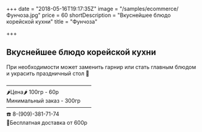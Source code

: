+++
date = "2018-05-16T19:17:35Z"
image = "/samples/ecommerce/Фунчоза.jpg"
price = 60
shortDescription = "Вкуснейшее блюдо корейской кухни"
title = "Фунчоза"

+++
## Вкуснейшее блюдо корейской кухни

При необходимости может заменить гарнир или стать главным блюдом и украсить праздничный стол 🎉

————————————————  
🌶Цена🌶 100гр - 60р  
Минимальный заказ - 300гр  
————————————————   
☎️ 8-(909)-381-71-74  
🚗Бесплатная доставка от 600р  
